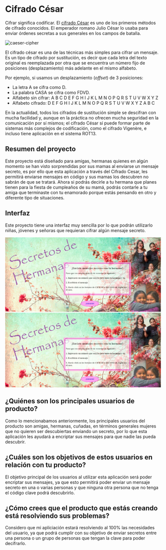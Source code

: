 # Cifrado César

Cifrar significa codificar. El [cifrado César](https://en.wikipedia.org/wiki/Caesar_cipher) es uno de los primeros métodos de cifrado conocidos. El emperador romano Julio César lo usaba para enviar órdenes secretas a sus generales en los campos de batalla.

![caeser-cipher](https://upload.wikimedia.org/wikipedia/commons/thumb/2/2b/Caesar3.svg/2000px-Caesar3.svg.png)

El cifrado césar es una de las técnicas más simples para cifrar un mensaje. Es un tipo de cifrado por sustitución, es decir que cada letra del texto original es reemplazada por otra que se encuentra un número fijo de posiciones (desplazamiento) más adelante en el mismo alfabeto.

Por ejemplo, si usamos un desplazamiento (_offset_) de 3 posiciones:

- La letra A se cifra como D.
- La palabra CASA se cifra como FDVD.
- Alfabeto sin cifrar: A B C D E F G H I J K L M N O P Q R S T U V W X Y Z
- Alfabeto cifrado: D E F G H I J K L M N O P Q R S T U V W X Y Z A B C

En la actualidad, todos los cifrados de sustitución simple se descifran con mucha facilidad y, aunque en la práctica no ofrecen mucha seguridad en la comunicación por sí mismos; el cifrado César sí puede formar parte de sistemas más complejos de codificación, como el cifrado Vigenère, e incluso tiene aplicación en el sistema ROT13.

## Resumen del proyecto

Este proyecto está diseñado para amigas, hermanas quienes en algún momento se han visto sorprendidas por sus mamas al enviarse un mensaje secreto, es por ello que esta aplicación a través del Cifrado Cesar, les permitirá enviarse mensajes en código y sus mamas los descubren no sabrán de que se tratará. Ahora si podrás decirle a tu hermana que planes tienen para la fiesta de cumpleaños de su mamá, podrás contarle a tu amiga que terminaste con tu enamorado porque estás pensando en otro y diferente tipo de situaciones.

## Interfaz

Este proyecto tiene una interfaz muy sencilla por lo que podrán utilizarlo niñas, jóvenes y señoras que requieran cifrar algún mensaje secreto.

![Imagen 1][1]  ![Imagen 2][2]

 [1]: Pantallas/Pagina1.jpg
 [2]: Pantallas/Pagina1.jpg


## ¿Quiénes son los principales usuarios de producto?

Como lo mencionabamos anteriormente, los principales usuarios del producto son amigas, hermanas, cuñadas, en términos generales mujeres que no quieren ser descubiertas enviando un secreto, por lo que esta aplicación les ayudará a encriptar sus mensajes para que nadie las pueda descubrir.


## ¿Cuáles son los objetivos de estos usuarios en relación con tu producto?

El objetivo principal de los usuarios al utilizar esta aplicación será poder encriptar sus mensajes, ya que esto permitirá poder enviar un mensaje secreto en una o varias personas y que ninguna otra persona que no tenga el código clave podrá descubrirlo.

## ¿Cómo crees que el producto que estás creando está resolviendo sus problemas?

Considero que mi apliciación estará resolviendo al 100% las necesidades del usuario, ya que podrá cumplir con su objetivo de enviar secretos entre una persona o un grupo de personas que tengan la clave para poder decifrarlo.